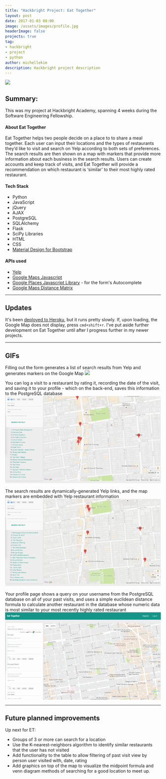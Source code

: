 ```yaml
---
title: "Hackbright Project: Eat Together"
layout: post
date: 2017-01-03 08:00
image: /assets/images/profile.jpg
headerImage: false
projects: true
tag:
- hackbright
- project
- python
author: michellekim
description: Hackbright project description
---
```


![](../assets/images/proj-et/et1.gif)

## Summary:

This was my project at Hackbright Academy, spanning 4 weeks during the Software Engineering Fellowship.

#### About Eat Together

Eat Together helps two people decide on a place to to share a meal together. Each user can input their locations and the types of restaurants they’d like to visit and search on Yelp according to both sets of preferences. The search results are then shown on a map with markers that provide more information about each business in the search results. Users can create accounts and keep track of visits, and Eat Together will provide a recommendation on which restaurant is ‘similar’ to their most highly rated restaurant.

#### Tech Stack
- Python
- JavaScript
- jQuery
- AJAX
- PostgreSQL
- SQLAlchemy
- Flask
- SciPy Libraries
- HTML
- CSS
- [Material Design for Bootstrap](http://fezvrasta.github.io/bootstrap-material-design/)

#### APIs used
- [Yelp](#https://www.yelp.com/developers/documentation/v3)
- [Google Maps Javascript](https://developers.google.com/maps/documentation/javascript/)
- [Google Places Javascript Library](https://developers.google.com/places/javascript/) - for the form's Autocomplete
- [Google Maps Distance Matrix](https://developers.google.com/maps/documentation/distance-matrix/intro)

---

## Updates
It's been [deployed to Heroku](https://eatog.herokuapp.com/), but it runs pretty slowly.  If, upon loading, the Google Map does not display, press `cmd+shift+r`.  I've put aside further development on Eat Together until after I progress further in my newer projects.

___

## GIFs
Filling out the form generates a list of search results from Yelp and generates markers on the Google Map
![](../assets/images/proj-et/et1.gif)

You can log a visit to a restaurant by rating it, recording the date of the visit, and saving it to your profile - which on the back-end, saves this information to the PostgreSQL database
![](../assets/images/proj-et/et2.gif)

The search results are dynamically-generated Yelp links, and the map markers are embedded with Yelp restaurant information
![](../assets/images/proj-et/et3.gif)

Your profile page shows a query on your username from the PostgreSQL database on all of your past visits, and uses a simple euclidean distance formula to calculate another restaurant in the database whose numeric data is most similar to your most recently highly rated restaurant
![](../assets/images/proj-et/et4.gif)

___

## Future planned improvements
Up next for ET:

- Groups of 3 or more can search for a location
- Use the K-nearest-neighbors algorithm to identify similar restaurants that the user has not visited
- Add functionality to the table to allow filtering of past visit view by person user visited with, date, rating
- Add graphics on top of the map to visualize the midpoint formula and venn diagram methods of searching for a good location to meet up.
